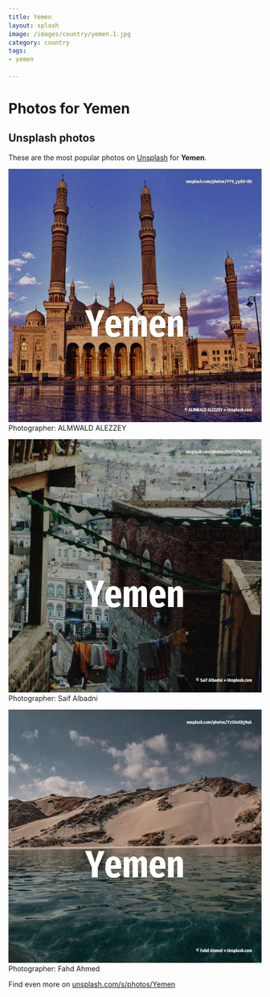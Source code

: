 ```yaml
---
title: Yemen
layout: splash
image: /images/country/yemen.1.jpg
category: country
tags:
- yemen

---
```

# Photos for Yemen
 
## Unsplash photos
These are the most popular photos on [Unsplash](https://unsplash.com) for **Yemen**.
 
![Yemen](/images/country/yemen.1.jpg)
Photographer:  ALMWALD ALEZZEY
 
![Yemen](/images/country/yemen.2.jpg)
Photographer:  Saif Albadni
 
![Yemen](/images/country/yemen.3.jpg)
Photographer:  Fahd Ahmed
 
Find even more on [unsplash.com/s/photos/Yemen](https://unsplash.com/s/photos/Yemen)
 
